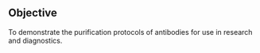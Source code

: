 ## Objective

To demonstrate the purification protocols of antibodies for use in research and diagnostics.
